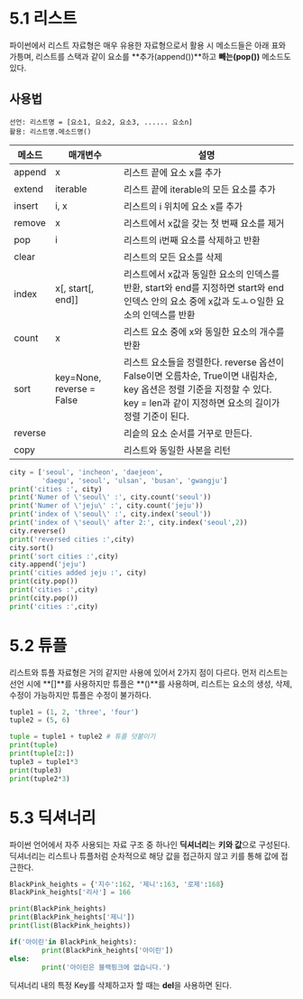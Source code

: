 # 5.1 리스트
파이썬에서 리스트 자료형은 매우 유용한 자료형으로서 활용 시 메소드들은 아래 표와 가틍며, 리스트를 스택과 같이 요소를
**추가(append())**하고 **빼는(pop())** 메소드도 있다.

## 사용법
~~~
선언: 리스트명 = [요소1, 요소2, 요소3, ...... 요소n]
활용: 리스트명.메소드명()
~~~

| 메소드 | 매개변수 | 설명 |
| --- | --- | --- |
| append | x | 리스트 끝에 요소 x를 추가 |
| extend | iterable | 리스트 끝에 iterable의 모든 요소를 추가 |
| insert | i, x | 리스트의 i 위치에 요소 x를 추가
| remove | x | 리스트에서 x값을 갖는 첫 번째 요소를 제거 |
| pop | i | 리스트의 i번째 요소를 삭제하고 반환 |
| clear | | 리스트의 모든 요소를 삭제 |
| index | x[, start[, end]] | 리스트에서 x값과 동일한 요소의 인덱스를 반환, start와 end를 지정하면 start와 end 인덱스 안의 요소 중에 x값과 도ㅗㅇ일한 요소의 인덱스를 반환
| count | x | 리스트 요소 중에 x와 동일한 요소의 개수를 반환 |
| sort | key=None, reverse = False | 리스트 요소들을 정렬한다. reverse 옵션이 False이면 오름차순, True이면 내림차순, key 옵션은 정렬 기준을 지정할 수 있다. key = len과 같이 지정하면 요소의 길이가 정렬 기준이 된다.
| reverse | | 리슽의 요소 순서를 거꾸로 만든다. |
| copy | | 리스트와 동일한 사본을 리턴 |

~~~py
city = ['seoul', 'incheon', 'daejeon',
        'daegu', 'seoul', 'ulsan', 'busan', 'gwangju']
print('cities :', city)
print('Numer of \'seoul\' :', city.count('seoul'))
print('Numer of \'jeju\' :', city.count('jeju'))
print('index of \'seoul\' :', city.index('seoul'))
print('index of \'seoul\' after 2:', city.index('seoul',2))
city.reverse()
print('reversed cities :',city)
city.sort()
print('sort cities :',city)
city.append('jeju')
print('cities added jeju :', city)
print(city.pop())
print('cities :',city)
print(city.pop())
print('cities :',city)
~~~

# 5.2 튜플
리스트와 튜플 자료형은 거의 같지만 사용에 있어서 2가지 점이 다르다. 먼저 리스트는 선언 시에 **[]**를 사용하지만 튜플은 **()**를 사용하며, 리스트는 요소의 생성, 삭제, 수정이 가능하지만 튜플은 수정이 불가하다.

~~~py
tuple1 = (1, 2, 'three', 'four')
tuple2 = (5, 6)

tuple = tuple1 + tuple2 # 튜플 덧붙이기
print(tuple)
print(tuple[2:])
tuple3 = tuple1*3
print(tuple3)
print(tuple2*3)
~~~

# 5.3 딕셔너리
파이썬 언어에서 자주 사용되는 자료 구조 중 하나인 **딕셔너리**는 **키와 값**으로 구성된다. 딕셔너리는 리스트나 튜플처럼 순차적으로 해당 값을 접근하지 않고 키를 통해 값에 접근한다.
~~~py
BlackPink_heights = {'지수':162, '제니':163, '로제':168}
BlackPink_heights['리사'] = 166

print(BlackPink_heights)
print(BlackPink_heights['제니'])
print(list(BlackPink_heights))

if('아이린'in BlackPink_heights):
        print(BlackPink_heights['아이린'])
else:
        print('아이린은 블랙핑크에 없습니다.')
~~~

딕셔너리 내의 특정 Key를 삭제하고자 할 때는 **del**을 사용하면 된다.
